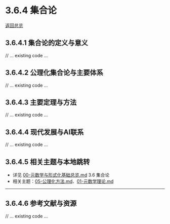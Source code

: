 # 3.6.4 集合论

[返回总览](../00-元数学与形式化基础总览.md)

## 3.6.4.1 集合论的定义与意义

// ... existing code ...

## 3.6.4.2 公理化集合论与主要体系

// ... existing code ...

## 3.6.4.3 主要定理与方法

// ... existing code ...

## 3.6.4.4 现代发展与AI联系

// ... existing code ...

## 3.6.4.5 相关主题与本地跳转

- 详见 [00-元数学与形式化基础总览.md](../00-元数学与形式化基础总览.md) 3.6 集合论
- 相关主题：[05-公理化方法.md](05-公理化方法.md)、[01-元数学理论.md](01-元数学理论.md)

---

## 3.6.4.6 参考文献与资源

// ... existing code ...
